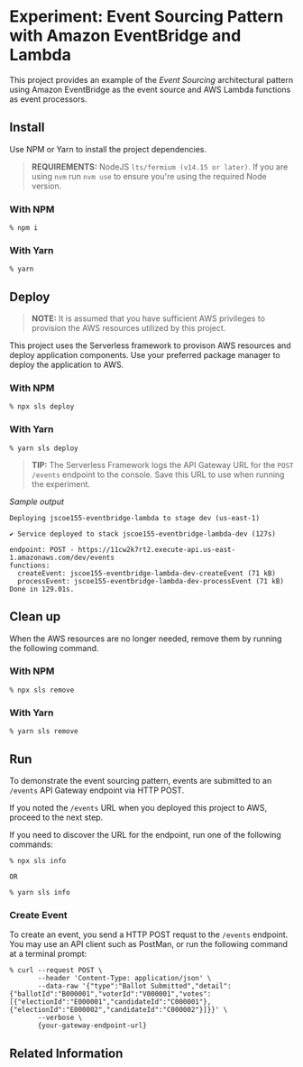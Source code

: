 # Experiment: Event Sourcing Pattern with Amazon EventBridge and Lambda

This project provides an example of the _Event Sourcing_ architectural pattern using Amazon EventBridge as the event source and AWS Lambda functions as event processors.

## Install

Use NPM or Yarn to install the project dependencies.

> **REQUIREMENTS:** NodeJS `lts/fermium (v14.15 or later)`. If you are using `nvm` run `nvm use` to ensure you're using the required Node version.

### With NPM

```
% npm i
```

### With Yarn

```
% yarn
```

## Deploy

> **NOTE:** It is assumed that you have sufficient AWS privileges to provision the AWS resources utilized by this project.

This project uses the Serverless framework to provison AWS resources and deploy application components. Use your preferred package manager to deploy the application to AWS.

### With NPM

```
% npx sls deploy
```

### With Yarn

```
% yarn sls deploy
```

> **TIP:** The Serverless Framework logs the API Gateway URL for the `POST /events` endpoint to the console. Save this URL to use when running the experiment.

_Sample output_

```
Deploying jscoe155-eventbridge-lambda to stage dev (us-east-1)

✔ Service deployed to stack jscoe155-eventbridge-lambda-dev (127s)

endpoint: POST - https://11cw2k7rt2.execute-api.us-east-1.amazonaws.com/dev/events
functions:
  createEvent: jscoe155-eventbridge-lambda-dev-createEvent (71 kB)
  processEvent: jscoe155-eventbridge-lambda-dev-processEvent (71 kB)
Done in 129.01s.
```

## Clean up

When the AWS resources are no longer needed, remove them by running the following command.

### With NPM

```
% npx sls remove
```

### With Yarn

```
% yarn sls remove
```

## Run

To demonstrate the event sourcing pattern, events are submitted to an `/events` API Gateway endpoint via HTTP POST.

If you noted the `/events` URL when you deployed this project to AWS, proceed to the next step.

If you need to discover the URL for the endpoint, run one of the following commands:

```
% npx sls info

OR

% yarn sls info
```

### Create Event

To create an event, you send a HTTP POST requst to the `/events` endpoint. You may use an API client such as PostMan, or run the following command at a terminal prompt:

```
% curl --request POST \
       --header 'Content-Type: application/json' \
       --data-raw '{"type":"Ballot Submitted","detail":{"ballotId":"B000001","voterId":"V000001","votes":[{"electionId":"E000001","candidateId":"C000001"},{"electionId":"E000002","candidateId":"C000002"}]}}' \
       --verbose \
       {your-gateway-endpoint-url}
```

## Related Information
